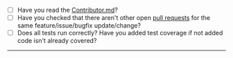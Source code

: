 - [ ] Have you read the [Contributor.md](https://github.com/exTerEX/noaa/blob/main/.github/CONTRIBUTING.md)?
- [ ] Have you checked that there aren't other open [pull requests](https://github.com/exterex/noaa/pulls) for the same feature/issue/bugfix update/change?
- [ ] Does all tests run correctly? Have you added test coverage if not added code isn't already covered?

---
